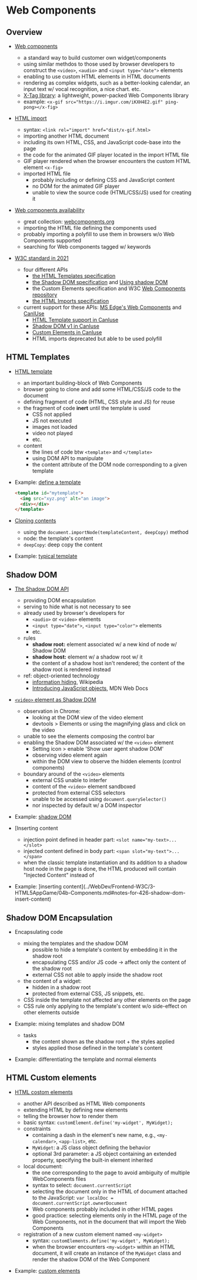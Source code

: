 # Web Components


## Overview

+ [Web components](../WebDev/Frontend-W3C/3-HTML5AppGame/04b-Components.md#notes-for-422-introduction)
  + a standard way to build customer own widget/components
  + using similar methdos to those used by browser developers to construct the `<video>`, `<audio>` and `<input type="date">` elements
  + enabling to use custom HTML elements in HTML documents
  + rendering as complex widgets, such as a better-looking calendar, an input text w/ vocal recognition, a nice chart. etc.
  + [X-Tag library](https://x-tag.github.io/): a lightweight, power-packed Web Components library
  + example: `<x-gif src="https://i.imgur.com/iKXH4E2.gif" ping-pong></x-fig>`

+ [HTML import](../WebDev/Frontend-W3C/3-HTML5AppGame/04b-Components.md#notes-for-422-introduction)
  + syntax: `<link rel="import" href="dist/x-gif.html>`
  + importing another HTML document
  + including its own HTML, CSS, and JavaScript code-base into the page
  + the code for the animated GIF player located in the import HTML file
  + GIF player rendered when the browser encounters the custom HTML element `<x-fig>`
  + imported HTML file 
    + probably including or defining CSS and JavaScript content
    + no DOM for the animated GIF player
    + unable to view the source code (HTML/CSS/JS) used for creating it

+ [Web components availability](../WebDev/Frontend-W3C/3-HTML5AppGame/04b-Components.md#notes-for-422-introduction)
  + great collection: [webcomponents.org](https://www.webcomponents.org/)
  + importing the HTML file defining the components used
  + probably importing a polyfill to use them in browsers w/o Web Components supported
  + searching for Web components tagged w/ keywords

+ [W3C standard in 2021](../WebDev/Frontend-W3C/3-HTML5AppGame/04b-Components.md#notes-for-422-introduction)
  + four different APIs
    + [the HTML Templates specification](https://www.w3.org/TR/html-templates/)
    + [the Shadow DOM specification](https://www.w3.org/TR/shadow-dom/) and [Using shadow DOM](https://mzl.la/2Vc2mly)
    + the Custom Elements specification and W3C [Web Components repository](https://github.com/w3c/webcomponents/)
    + [the HTML Imports specification](https://w3c.github.io/webcomponents/spec/imports/)
  + current support for these APIs: [MS Edge's Web Components](https://bit.ly/372rZIc) and [CanIUse](https://www.caniuse.com/)
    + [HTML Template support in CanIuse](https://caniuse.com/#feat=template)
    + [Shadow DOM v1 in CanIuse](https://caniuse.com/shadowdomv1)
    + [Custom Elements in CanIuse](https://caniuse.com/custom-elementsv1)
    + HTML imports deprecated but able to be used polyfill


## HTML Templates

+ [HTML template](../WebDev/Frontend-W3C/3-HTML5AppGame/04b-Components.md#notes-for-423-html-templates)
  + an important building-block of Web Components
  + browser going to clone and add some HTML/CSS/JS code to the document
  + defining fragment of code (HTML, CSS style and JS) for reuse
  + the fragment of code __inert__ until the template is used
    + CSS not applied
    + JS not executed
    + images not loaded
    + video not played
    + etc.
  + content
    + the lines of code btw `<template>` and `</template>`
    + using DOM API to manipulate
    + the content attribute of the DOM node corresponding to a given template

+ Example: [define a template](../WebDev/Frontend-W3C/3-HTML5AppGame/04b-Components.md#notes-for-423-html-templates)

  ```html
  <template id="mytemplate">
    <img src="xyz.png" alt="an image">
    <div></div>
  </template>
  ```

+ [Cloning contents](../WebDev/Frontend-W3C/3-HTML5AppGame/04b-Components.md#notes-for-423-html-templates)
  + using the `document.importNode(templateContent, deepCopy)` method
  + node: the template's content
  + `deepCopy`: deep copy the content

+ Example: [typical template](../WebDev/Frontend-W3C/3-HTML5AppGame/04b-Components.md#notes-for-423-html-templates)


## Shadow DOM

+ [The Shadow DOM API](../WebDev/Frontend-W3C/3-HTML5AppGame/04b-Components.md#notes-for-424-shadow-dom)
  + providing DOM encapsulation
  + serving to hide what is not necessary to see
  + already used by browser's developers for
    + `<audio>` or `<video>` elements
    + `<input type="date">`, `<input type="color">` elements
    + etc.
  + rules
    + __shadow root:__ element associated w/ a new kind of node w/ Shadow DOM
    + __shadow host:__ element w/ a shadow root w/ it
    + the content of a shadow host isn't rendered; the content of the shadow root is rendered instead
  + ref: object-oriented technology
    + [information hiding](https://en.wikipedia.org/wiki/Encapsulation_(computer_programming)), Wikipedia
    + [Introducing JavaScript objects](https://developer.mozilla.org/en-US/docs/Learn/JavaScript/Objects), MDN Web Docs

+ [`<video>` element as Shadow DOM](../WebDev/Frontend-W3C/3-HTML5AppGame/04b-Components.md#notes-for-424-shadow-dom)
  + observation in Chrome:
    + looking at the DOM view of the video element
    + devtools > Elements or using the magnifying glass and click on the video
  + unable to see the elements composing the control bar
  + enabling the Shadow DOM associated w/ the `<video>` element
    + Setting icon > enable 'Show user agent shadow DOM'
    + observing video element again
    + within the DOM view to observe the hidden elements (control components)
  + boundary around of the `<video>` elements
    + external CSS unable to interfer
    + content of the `<video>` element sandboxed
    + protected from external CSS selectors
    + unable to be accessed using `document.querySelector()`
    + nor inspected by default w/ a DOM inspector

+ Example: [shadow DOM](../WebDev/Frontend-W3C/3-HTML5AppGame/04b-Components.md#notes-for-424-shadow-dom)

+ [Inserting content
  + injection point defined in header part: `<slot name="my-text>...</slot>`
  + injected content defined in body part: `<span slot="my-text">...</span>`
  + when the classic template instantiation and its addition to a shadow host node in the page is done, the HTML produced will contain "Injected Content" instead of

+ Example: ]inserting content](../WebDev/Frontend-W3C/3-HTML5AppGame/04b-Components.md#notes-for-426-shadow-dom-insert-content)



## Shadow DOM Encapsulation

+ Encapsulating code
  + mixing the templates and the shadow DOM
    + possible to hide a template's content by embedding it in the shadow root
    + encapsulating CSS and/or JS code $\to$ affect only the content of the shadow root
    + external CSS not able to apply inside the shadow root
  + the content of a widget:
    + hidden in a shadow root
    + protected from external CSS, JS snippets, etc.
  + CSS inside the template not affected any other elements on the page
  + CSS rule only applying to the template's content w/o side-effect on other elements outside

+ Example: mixing templates and shadow DOM
  + tasks
    + the content shown as the shadow root + the styles applied
    + styles applied those defined in the template's content

+ Example: differentiating the template and normal elements


## HTML Custom elements

+ [HTML costom elements](../WebDev/Frontend-W3C/3-HTML5AppGame/04b-Components.md#notes-for-427-html-custom-elements)
  + another API described as HTML Web components
  + extending HTML by defining new elements
  + telling the browser how to render them
  + basic syntax: `customElement.define('my-widget', MyWidget);`
  + constraints
    + containing a dash in the element's new name, e.g., `<my-calendar>`, `<app-list>`, etc.
    + `MyWidget`: a JS class object defining the behavior
    + optional 3rd parameter: a JS object containing an extended property, specifying the built-in element inherited
  + local document:
    + the one corresponding to the page to avoid ambiguity of multiple WebComponents files
    + syntax to select: `document.currentScript`
    + selecting the document only in the HTML of document attached to the JavaScript: `var localDoc = document.currentScript.ownerDocument`
    + Web components probably included in other HTML pages
    + good practice: selecting elements only in the HTML page of the Web Components, not in the document that will import the Web Components
  + registration of a new custom element named `<my-widget>`
    + syntax: `customElements.define('my-widget', MyWidget);`
    + when the browser encounters `<my-widget>` within an HTML document, it will create an instance of the `MyWidget` class and render the shadow DOM of the Web Component

+ Example: [custom elements](../WebDev/Frontend-W3C/3-HTML5AppGame/04b-Components.md#notes-for-427-html-custom-elements)






